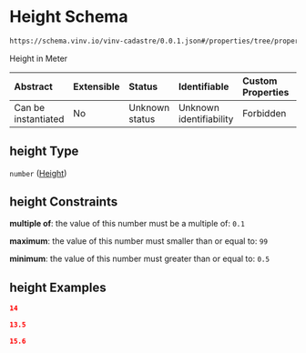 # Height Schema

```txt
https://schema.vinv.io/vinv-cadastre/0.0.1.json#/properties/tree/properties/height
```

Height in Meter

| Abstract            | Extensible | Status         | Identifiable            | Custom Properties | Additional Properties | Access Restrictions | Defined In                                                                                                              |
| :------------------ | :--------- | :------------- | :---------------------- | :---------------- | :-------------------- | :------------------ | :---------------------------------------------------------------------------------------------------------------------- |
| Can be instantiated | No         | Unknown status | Unknown identifiability | Forbidden         | Allowed               | none                | [dereferenced.doc.json\*](../../../../../vinv-schemas/vinv-tree/out/0.0.1/dereferenced.doc.json "open original schema") |

## height Type

`number` ([Height](dereferenced-properties-individual-tree-properties-height.md))

## height Constraints

**multiple of**: the value of this number must be a multiple of: `0.1`

**maximum**: the value of this number must smaller than or equal to: `99`

**minimum**: the value of this number must greater than or equal to: `0.5`

## height Examples

```json
14
```

```json
13.5
```

```json
15.6
```
